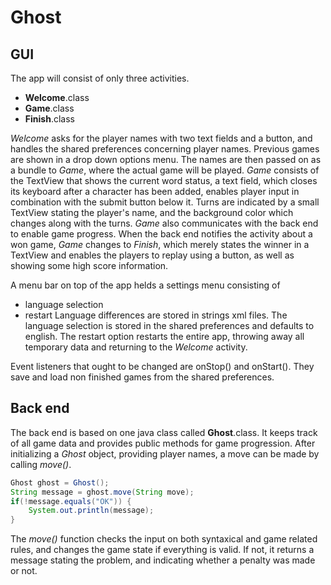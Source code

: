 Ghost
=====

GUI
---
The app will consist of only three activities.
  * **Welcome**.class
  * **Game**.class
  * **Finish**.class

*Welcome* asks for the player names with two text fields and a button, and handles the shared preferences concerning player names.
Previous games are shown in a drop down options menu. The names are then passed on as a bundle to *Game*,
where the actual game will be played.
*Game* consists of the TextView that shows the current word status, a text field,
which closes its keyboard after a character has been added, enables player input in combination with the submit button below it.
Turns are indicated by a small TextView stating the player's name, and the background color which changes along with the turns.
*Game* also communicates with the back end to enable game progress.
When the back end notifies the activity about a won game, *Game* changes to *Finish*, which merely states the winner in a TextView
and enables the players to replay using a button, as well as showing some high score information.

A menu bar on top of the app helds a settings menu consisting of
  * language selection
  * restart
Language differences are stored in strings xml files. The language selection is stored in the shared preferences and defaults
to english. The restart option restarts the entire app, throwing away all temporary data and returning to the *Welcome* activity.

Event listeners that ought to be changed are onStop() and onStart(). They save and load non finished games from the shared preferences.

Back end
--------
The back end is based on one java class called **Ghost**.class. It keeps track of all game data and provides public methods
for game progression. After initializing a *Ghost* object, providing player names, a move can be made by calling *move()*.
~~~java
Ghost ghost = Ghost();
String message = ghost.move(String move);
if(!message.equals("OK")) {
    System.out.println(message);
}
~~~
The *move()* function checks the input on both syntaxical and game related rules, and changes the game state if everything is valid. If not, it returns a message stating the problem, and indicating whether a penalty was made or not.
